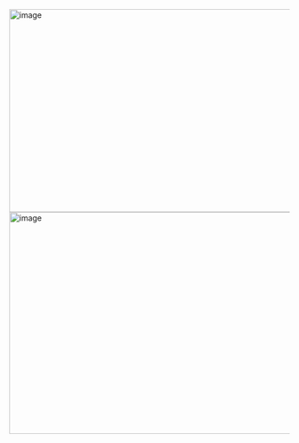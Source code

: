 <img width="891" height="365" alt="image" src="https://github.com/user-attachments/assets/be98ebdf-ef16-46ab-85c2-75f49a75f92c" />

<img width="941" height="399" alt="image" src="https://github.com/user-attachments/assets/5b6425a4-ab8d-43e6-8b0a-24a55408df1f" />

